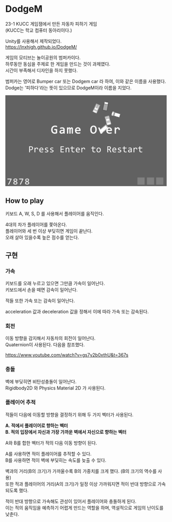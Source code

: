 # DodgeM

23-1 KUCC 게임잼에서 만든 자동차 피하기 게임  
(KUCC는 학교 컴퓨터 동아리이다.)  

Unity를 사용해서 제작되었다.  
https://lnxhigh.github.io/DodgeM/  

게임의 모티브는 놀이공원의 범퍼카이다.  
하루동안 동심을 주제로 한 게임을 만드는 것이 과제였다.  
시간이 부족해서 디자인을 하지 못했다.  

범퍼카는 영어로 Bumper car 또는 Dodgem car 라 하여, 이와 같은 이름을 사용했다.  
Dodge는 '피하다'라는 뜻이 있으므로 DodgeM이라 이름을 지었다.  

![](./TemplateData/pre.png)

## How to play

키보드 A, W, S, D 를 사용해서 플레이어를 움직인다.

4대의 차가 플레이어를 쫓아온다.  
플레이어와 세 번 이상 부딪히면 게임이 끝난다.  
오래 살아 있을수록 높은 점수를 얻는다.

## 구현

### 가속

키보드를 오래 누르고 있으면 그만큼 가속이 일어난다.  
키보드에서 손을 떼면 감속이 일어난다.  

적들 또한 가속 또는 감속이 일어난다.  

acceleration 값과 deceleration 값을 정해서 이에 따라 가속 또는 감속된다.

### 회전

이동 방향을 감지해서 자동차의 회전이 일어난다.  
Quaternion이 사용된다. 다음을 참조했다.  

https://www.youtube.com/watch?v=gs7y2b0xthU&t=367s

### 충돌

벽에 부딪히면 비탄성충돌이 일어난다.  
Rigidbody2D 와 Physics Material 2D 가 사용된다.

### 플레이어 추적

적들이 다음에 이동할 방향을 결정하기 위해 두 가지 벡터가 사용된다.

**A. 적에서 플레이어로 향하는 벡터**  
**B. 적의 입장에서 자신과 가장 가까운 벽에서 자신으로 향하는 벡터**  

A와 B를 합한 벡터가 적의 다음 이동 방향이 된다.  

A를 사용하면 적이 플레이어를 추적할 수 있다.  
B를 사용하면 적이 벽에 부딪히는 속도를 늦출 수 있다.  

벽과의 거리(B의 크기)가 가까울수록 B의 가중치를 크게 했다. (B의 크기의 역수를 사용)  
또한 적과 플레이어의 거리(A의 크기)가 일정 이상 가까워지면 적이 반대 방향으로 가속되도록 했다.

적이 반대 방향으로 가속해도 관성이 있어서 플레이어와 충돌하게 된다.  
이는 적의 움직임을 예측하기 어렵게 만드는 역할을 하며, 역설적으로 게임의 난이도를 낮춘다.

